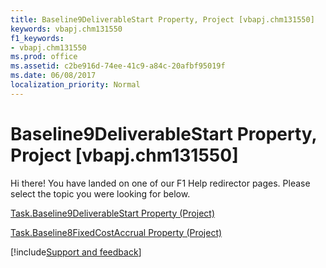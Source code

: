 ```yaml
---
title: Baseline9DeliverableStart Property, Project [vbapj.chm131550]
keywords: vbapj.chm131550
f1_keywords:
- vbapj.chm131550
ms.prod: office
ms.assetid: c2be916d-74ee-41c9-a84c-20afbf95019f
ms.date: 06/08/2017
localization_priority: Normal
---
```



# Baseline9DeliverableStart Property, Project [vbapj.chm131550]

Hi there! You have landed on one of our F1 Help redirector pages. Please select the topic you were looking for below.

[Task.Baseline9DeliverableStart Property (Project)](http://msdn.microsoft.com/library/84489329-fd8b-e49c-3d0a-8aa0fa64e06d%28Office.15%29.aspx)

[Task.Baseline8FixedCostAccrual Property (Project)](http://msdn.microsoft.com/library/aca08cda-b85b-abd5-63d3-da1097ef0d93%28Office.15%29.aspx)

[!include[Support and feedback](~/includes/feedback-boilerplate.md)]